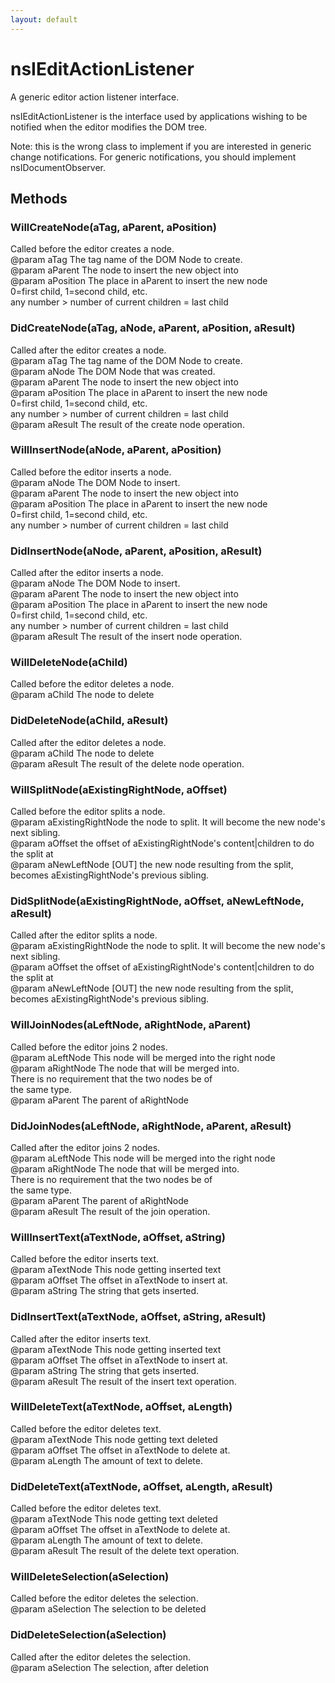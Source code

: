 ```yaml
---
layout: default
---
```


# nsIEditActionListener #
  
A generic editor action listener interface.   
<P>  
nsIEditActionListener is the interface used by applications wishing to be notified  
when the editor modifies the DOM tree.  
  
Note:  this is the wrong class to implement if you are interested in generic  
change notifications.  For generic notifications, you should implement  
nsIDocumentObserver.  
  

## Methods ##

### WillCreateNode(aTag, aParent, aPosition) ###
   
Called before the editor creates a node.  
@param aTag      The tag name of the DOM Node to create.  
@param aParent   The node to insert the new object into  
@param aPosition The place in aParent to insert the new node  
                 0=first child, 1=second child, etc.  
                 any number > number of current children = last child  
  

### DidCreateNode(aTag, aNode, aParent, aPosition, aResult) ###
   
Called after the editor creates a node.  
@param aTag      The tag name of the DOM Node to create.  
@param aNode     The DOM Node that was created.  
@param aParent   The node to insert the new object into  
@param aPosition The place in aParent to insert the new node  
                 0=first child, 1=second child, etc.  
                 any number > number of current children = last child  
@param aResult   The result of the create node operation.  
  

### WillInsertNode(aNode, aParent, aPosition) ###
   
Called before the editor inserts a node.  
@param aNode     The DOM Node to insert.  
@param aParent   The node to insert the new object into  
@param aPosition The place in aParent to insert the new node  
                 0=first child, 1=second child, etc.  
                 any number > number of current children = last child  
  

### DidInsertNode(aNode, aParent, aPosition, aResult) ###
   
Called after the editor inserts a node.  
@param aNode     The DOM Node to insert.  
@param aParent   The node to insert the new object into  
@param aPosition The place in aParent to insert the new node  
                 0=first child, 1=second child, etc.  
                 any number > number of current children = last child  
@param aResult   The result of the insert node operation.  
  

### WillDeleteNode(aChild) ###
   
Called before the editor deletes a node.  
@param aChild    The node to delete  
  

### DidDeleteNode(aChild, aResult) ###
   
Called after the editor deletes a node.  
@param aChild    The node to delete  
@param aResult   The result of the delete node operation.  
  

### WillSplitNode(aExistingRightNode, aOffset) ###
   
Called before the editor splits a node.  
@param aExistingRightNode   the node to split.  It will become the new node's next sibling.  
@param aOffset              the offset of aExistingRightNode's content|children to do the split at  
@param aNewLeftNode         [OUT] the new node resulting from the split, becomes aExistingRightNode's previous sibling.  
  

### DidSplitNode(aExistingRightNode, aOffset, aNewLeftNode, aResult) ###
   
Called after the editor splits a node.  
@param aExistingRightNode   the node to split.  It will become the new node's next sibling.  
@param aOffset              the offset of aExistingRightNode's content|children to do the split at  
@param aNewLeftNode         [OUT] the new node resulting from the split, becomes aExistingRightNode's previous sibling.  
  

### WillJoinNodes(aLeftNode, aRightNode, aParent) ###
   
Called before the editor joins 2 nodes.  
@param aLeftNode   This node will be merged into the right node  
@param aRightNode  The node that will be merged into.  
                   There is no requirement that the two nodes be of  
                   the same type.  
@param aParent     The parent of aRightNode  
  

### DidJoinNodes(aLeftNode, aRightNode, aParent, aResult) ###
   
Called after the editor joins 2 nodes.  
@param aLeftNode   This node will be merged into the right node  
@param aRightNode  The node that will be merged into.  
                   There is no requirement that the two nodes be of  
                   the same type.  
@param aParent     The parent of aRightNode  
@param aResult     The result of the join operation.  
  

### WillInsertText(aTextNode, aOffset, aString) ###
   
Called before the editor inserts text.  
@param aTextNode   This node getting inserted text  
@param aOffset     The offset in aTextNode to insert at.  
@param aString     The string that gets inserted.  
  

### DidInsertText(aTextNode, aOffset, aString, aResult) ###
   
Called after the editor inserts text.  
@param aTextNode   This node getting inserted text  
@param aOffset     The offset in aTextNode to insert at.  
@param aString     The string that gets inserted.  
@param aResult     The result of the insert text operation.  
  

### WillDeleteText(aTextNode, aOffset, aLength) ###
   
Called before the editor deletes text.  
@param aTextNode   This node getting text deleted  
@param aOffset     The offset in aTextNode to delete at.  
@param aLength     The amount of text to delete.  
  

### DidDeleteText(aTextNode, aOffset, aLength, aResult) ###
   
Called before the editor deletes text.  
@param aTextNode   This node getting text deleted  
@param aOffset     The offset in aTextNode to delete at.  
@param aLength     The amount of text to delete.  
@param aResult     The result of the delete text operation.  
  

### WillDeleteSelection(aSelection) ###
   
Called before the editor deletes the selection.  
@param aSelection   The selection to be deleted  
  

### DidDeleteSelection(aSelection) ###
   
Called after the editor deletes the selection.  
@param aSelection   The selection, after deletion  
  
